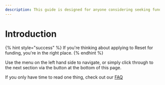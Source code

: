 ```yaml
---
description: This guide is designed for anyone considering seeking funding from Reset.
---
```


# Introduction

{% hint style="success" %}
 If you're thinking about applying to Reset for funding, you're in the right place.
{% endhint %}

Use the menu on the left hand side to navigate, or simply click through to the next section via the button at the bottom of this page. 

If you only have time to read one thing, check out our [FAQ](faq.md)



